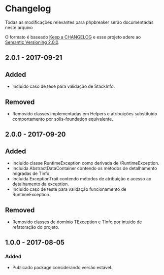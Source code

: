 # Changelog

Todas as modificações relevantes para phpbreaker serão documentadas neste arquivo

O formato é baseado [Keep a CHANGELOG](http://keepachangelog.com/) e esse projeto adere ao [Semantic Versioning 2.0.0](http://semver.org/).  

## 2.0.1 - 2017-09-21

## Added
- Incluido caso de tese para validação de StackInfo.

## Removed
- Removido classes implementadas em Helpers e atribuições substituido comportamento por solis-foundation equivalente.


## 2.0.0 - 2017-09-20

## Added
- Incluído classe RuntimeException como derivada de \RuntimeException.
- Incluída AbstractDataContainer contendo os métodos de detalhamento migradas de Tinfo.
- Incluída ExceptionTrait contendo métodos de atribuição e acesso ao detalhamento da exception.
- Incluído caso de teste para validação funcionamento de RuntimeException.

## Removed
- Removido classes de domínio TException e TInfo por intuido de refatoração do projeto.

## 1.0.0 - 2017-08-05

### Added
- Publicado package considerando versão estável.
